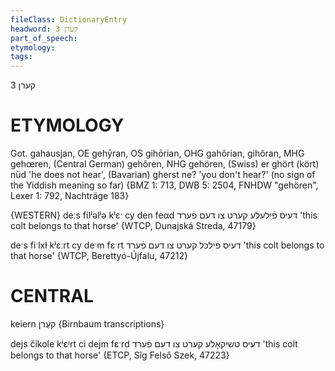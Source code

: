 ```yaml
---
fileClass: DictionaryEntry
headword: קערן 3
part_of_speech: 
etymology: 
tags: 
---
```

קערן 3

ETYMOLOGY
===========
Got. gahausjan, OE gehȳran, OS gihōrian, OHG gahôrian, gihôran, MHG gehœren, (Central German) gehôren, NHG gehören, (Swiss) er ghört (kört) nüd 'he does not hear', (Bavarian) gherst ne? 'you don't hear?' (no sign of the Yiddish meaning so far)
{BMZ 1: 713, DWB 5: 2504, FNHDW "gehören", Lexer 1: 792, Nachträge 183}

{WESTERN}
deːs fɩ́lʲəlʲə kʲɛˑ cy den feαd דעיס פֿילעלע קערט צו דעם פֿערד 'this colt belongs to that horse' {WTCP, Dunajská Streda, 47179}

deˑs fiˑlxɫ kʲɛːrt cy deˑm fɛˑrt דעיס פֿילכל קערט צו דעם פֿערד 'this colt belongs to that horse' {WTCP, Berettyó-Újfalu, 47212}

CENTRAL
========

keiern קעֶרן {Birnbaum transcriptions}

dejs číkole kʲɛᶦrt ci dejm fɛˑrd דעיס טשיקאָלע קערט צו דעם פֿערד 'this colt belongs to that horse' {ETCP, Sîg Felső Szek, 47223}